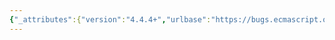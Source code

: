 ```yaml
---
{"_attributes":{"version":"4.4.4+","urlbase":"https://bugs.ecmascript.org/","maintainer":"dherman@mozilla.com"},"bug":{"bug_id":4025,"creation_ts":"2015-02-20 09:39:00 -0800","short_desc":"7.1.12.1: \"the code units 0x002E\"","delta_ts":"2015-03-04 18:58:19 -0800","product":"Draft for 6th Edition","component":"editorial issue","version":"Rev 34: February 20, 2015 Release Candidate 1","rep_platform":"All","op_sys":"All","bug_status":"RESOLVED","resolution":"FIXED","priority":"Normal","bug_severity":"minor","everconfirmed":true,"reporter":{"uid":"jmdyck","name":"Michael Dyck"},"assigned_to":{"uid":"allen","name":"Allen Wirfs-Brock"},"long_desc":[{"commentid":13195,"comment_count":0,"who":{"uid":"jmdyck","name":"Michael Dyck"},"bug_when":"2015-02-20 09:39:50 -0800","thetext":"In 7.1.12.1 \"ToString Applied to the Number Type\",\nstep 7 says:\n    If 0 < n <= 21, return the String consisting of the code units of\n    the most significant n digits of the decimal representation of s,\n    followed by the code units 0x002E (FULL STOP), followed by the code\n    units of the remaining k-n digits of the decimal representation of s.\n\nIn \"the code units 0x002E\", delete \"s\"."},{"commentid":13308,"comment_count":1,"who":{"uid":"allen","name":"Allen Wirfs-Brock"},"bug_when":"2015-02-24 13:47:38 -0800","thetext":"fixed in rev35 editor's draft"},{"commentid":13524,"comment_count":2,"who":{"uid":"allen","name":"Allen Wirfs-Brock"},"bug_when":"2015-03-04 18:58:19 -0800","thetext":"fixed in rev35"}]}}
---
```

